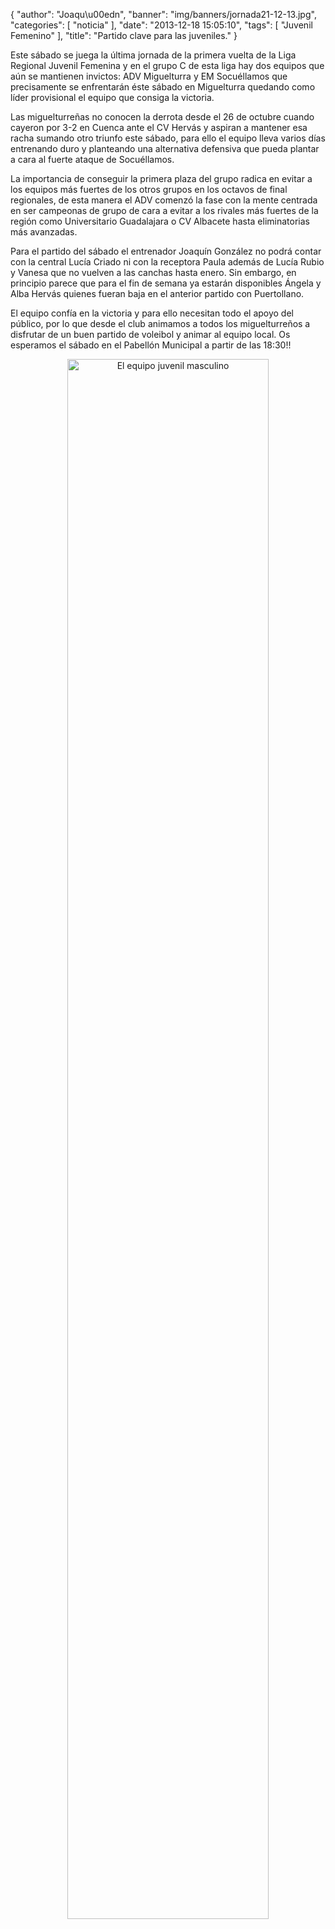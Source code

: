 {
  "author": "Joaqu\u00edn", 
  "banner": "img/banners/jornada21-12-13.jpg", 
  "categories": [
    "noticia"
  ], 
  "date": "2013-12-18 15:05:10", 
  "tags": [
    "Juvenil Femenino"
  ], 
  "title": "Partido clave para las juveniles."
}

Este sábado se juega la última jornada de la primera vuelta de la Liga Regional Juvenil Femenina y en el grupo C de esta liga hay dos equipos que aún se mantienen invictos: ADV Miguelturra y EM Socuéllamos que precisamente se enfrentarán éste sábado en Miguelturra quedando como líder provisional el equipo que consiga la victoria.

Las miguelturreñas no conocen la derrota desde el 26 de octubre cuando cayeron por 3-2 en Cuenca ante el CV Hervás y aspiran a mantener esa racha sumando otro triunfo este sábado, para ello el equipo lleva varios días entrenando duro y planteando una alternativa defensiva que pueda plantar a cara al fuerte ataque de Socuéllamos.

La importancia de conseguir la primera plaza del grupo radica en evitar a los equipos más fuertes de los otros grupos en los octavos de final regionales, de esta manera el ADV comenzó la fase con la mente centrada en ser campeonas de grupo de cara a evitar a los rivales más fuertes de la región como Universitario Guadalajara o CV Albacete hasta eliminatorias más avanzadas.

Para el partido del sábado el entrenador Joaquín González no podrá contar con la central Lucía Criado ni con la receptora Paula además de Lucía Rubio y Vanesa que no vuelven a las canchas hasta enero. Sin embargo, en principio parece que para el fin de semana ya estarán disponibles Ángela y Alba Hervás quienes fueran baja en el anterior partido con Puertollano.

El equipo confía en la victoria y para ello necesitan todo el apoyo del público, por lo que desde el club animamos a todos los miguelturreños a disfrutar de un buen partido de voleibol y animar al equipo local. Os esperamos el sábado en el Pabellón Municipal a partir de las 18:30!!

<center>
<a target="_new" href="http://www.advmiguelturra.org/drupal/sites/default/files/jornada21-12-13.jpg"> 
<img alt="El equipo juvenil masculino" width="80%" align="center" src="http://www.advmiguelturra.org/drupal/sites/default/files/jornada21-12-13.jpg"/> </a>
</center>

